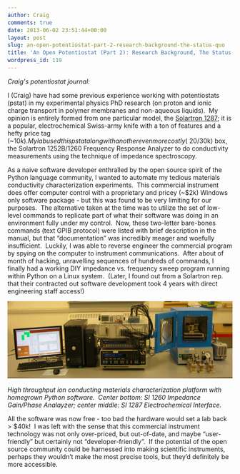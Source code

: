 ```yaml
---
author: Craig
comments: true
date: 2013-06-02 23:51:44+00:00
layout: post
slug: an-open-potentiostat-part-2-research-background-the-status-quo
title: 'An Open Potentiostat (Part 2): Research Background, The Status Quo'
wordpress_id: 119
---
```


<i>Craig's potentiostat journal:</i>

I (Craig) have had some previous experience working with potentiostats (pstat) in my experimental physics PhD research (on proton and ionic charge transport in polymer membranes and non-aqueous liquids).  My opinion is entirely formed from one particular model, the [Solartron 1287](http://www.solartronanalytical.com/our-products/potentiostats/Model-1287A.aspx); it is a popular, electrochemical Swiss-army knife with a ton of features and a hefty price tag (~$10k).  My lab used this pstat along with another even more costly (~$20/30k) box, the Solartron 1252B/1260 Frequency Response Analyzer to do conductivity measurements using the technique of impedance spectroscopy.


As a naive software developer enthralled by the open source spirit of the Python language community, I wanted to automate my tedious materials conductivity characterization experiments.  This commercial instrument does offer computer control with a proprietary and pricey (~$2k) Windows only software package - but this was found to be very limiting for our purposes.  The alternative taken at the time was to utilize the set of low-level commands to replicate part of what their software was doing in an environment fully under my control.  Now, these two-letter bare-bones commands (text GPIB protocol) were listed with brief description in the manual, but that “documentation” was incredibly meager and woefully insufficient.  Luckily, I was able to reverse engineer the commercial program by spying on the computer to instrument communications.  After about of month of hacking, unravelling sequences of hundreds of commands, I finally had a working DIY impedance vs. frequency sweep program running within Python on a Linux system.  (Later, I found out from a Solartron rep. that their contracted out software development took 4 years with direct engineering staff access!)


![EIS_gen3](/assets/EIS_gen3.png)




_High throughput ion conducting materials characterization platform with homegrown Python software.  Center bottom: SI 1260 Impedance Gain/Phase Analayzer; center middle: SI 1287 Electrochemical Interface._


All the software was now free - too bad the hardware would set a lab back > $40k!  I was left with the sense that this commercial instrument technology was not only over-priced, but out-of-date, and maybe “user-friendly” but certainly not “developer-friendly”.  If the potential of the open source community could be harnessed into making scientific instruments, perhaps they wouldn’t make the most precise tools, but they’d definitely be more accessible.
